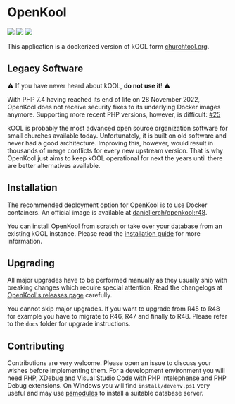 # OpenKool

[![](https://img.shields.io/docker/pulls/daniellerch/openkool.svg)](https://hub.docker.com/r/daniellerch/openkool)
[![](https://img.shields.io/docker/image-size/daniellerch/openkool/r48.svg)](https://hub.docker.com/r/daniellerch/openkool)
![](https://img.shields.io/badge/php-7.4-red)

This application is a dockerized version of kOOL form [churchtool.org](http://www.churchtool.org).

## Legacy Software

⚠️ If you have never heard about kOOL, **do not use it**! ⚠️

With PHP 7.4 having reached its end of life on 28 November 2022, OpenKool does not receive security fixes to its underlying Docker images anymore.
Supporting more recent PHP versions, however, is difficult: [#25](https://github.com/daniel-lerch/openkool/issues/25)

kOOL is probably the most advanced open source organization software for small churches available today.
Unfortunately, it is built on old software and never had a good architecture. Improving this, however, would result in thousands of merge conflicts for every new upstream version.
That is why OpenKool just aims to keep kOOL operational for next the years until there are better alternatives available.

## Installation
The recommended deployment option for OpenKool is to use Docker containers. An official image is available at [daniellerch/openkool:r48](https://hub.docker.com/r/daniellerch/openkool).

You can install OpenKool from scratch or take over your database from an existing kOOL instance. Please read the [installation guide](docs/install.md) for more information.


## Upgrading
All major upgrades have to be performed manually as they usually ship with breaking changes which require special attention. Read the changelogs at [OpenKool's releases page](https://github.com/daniel-lerch/openkool/releases) carefully.

You cannot skip major upgrades. If you want to upgrade from R45 to R48 for example you have to migrate to R46, R47 and finally to R48. Please refer to the `docs` folder for upgrade instructions.

## Contributing
Contributions are very welcome. Please open an issue to discuss your wishes before implementing them. For a development environment you will need PHP, XDebug and Visual Studio Code with PHP Intelephense and PHP Debug extensions. On Windows you will find `install/devenv.ps1` very useful and may use [psmodules](https://github.com/daniel-lerch/psmodules) to install a suitable database server.
